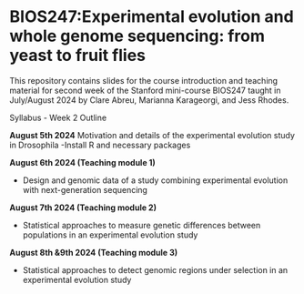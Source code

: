 # BIOS247:Experimental evolution and whole genome sequencing: from yeast to fruit flies

This repository contains slides for the course introduction and teaching material for second week of the Stanford mini-course BIOS247 taught in July/August 2024 by Clare Abreu, Marianna Karageorgi, and Jess Rhodes.

Syllabus - Week 2 Outline

**August 5th 2024**
Motivation and details of the experimental evolution study in Drosophila 
-Install R and necessary packages

**August 6th 2024 (Teaching module 1)**
 - Design and genomic data of a study combining experimental evolution with next-generation sequencing 

**August 7th 2024 (Teaching module 2)**
- Statistical approaches to measure genetic differences between populations in an experimental evolution study

**August 8th &9th 2024 (Teaching module 3)**
- Statistical approaches to detect genomic regions under selection in an experimental evolution study

